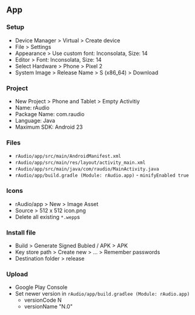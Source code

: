 App
---

### Setup
- Device Manager > Virtual > Create device
- File > Settings
- Appearance > Use custom font: Inconsolata, Size: 14
- Editor > Font: Inconsolata, Size: 14
- Select Hardware > Phone > Pixel 2
- System Image > Release Name > S (x86_64) > Download

### Project
- New Project > Phone and Tablet > Empty Activitiy
- Name: rAudio
- Package Name: com.raudio
- Language: Java
- Maximum SDK: Android 23

### Files
- `rAudio/app/src/main/AndroidManifest.xml`
- `rAudio/app/src/main/res/layout/activity_main.xml`
- `rAudio/app/src/main/java/com/raudio/MainActivity.java`
- `rAudio/app/build.gradle (Module: rAudio.app)` - `minifyEnabled true`

### Icons
- rAudio/app > New > Image Asset
- Source > 512 x 512 icon.png
- Delete all existing `*.wepp`s

### Install file
- Build > Generate Signed Bubled / APK > APK
- Key store path > Create new > ... > Remember passwords
- Destination folder > release

### Upload
- Google Play Console
- Set newer version in `rAudio/app/build.gradlee (Module: rAudio.app)`
  - versionCode N
  - versionName "N.0"
